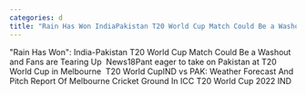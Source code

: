 ```yaml
---
categories: d
title: "Rain Has Won IndiaPakistan T20 World Cup Match Could Be a Washout and Fans are Tearing Up  News18"
---
```

"Rain Has Won": India-Pakistan T20 World Cup Match Could Be a Washout and Fans are Tearing Up&nbsp;&nbsp;News18Pant eager to take on Pakistan at T20 World Cup in Melbourne&nbsp;&nbsp;T20 World CupIND vs PAK: Weather Forecast And Pitch Report Of Melbourne Cricket Ground In ICC T20 World Cup 2022 IND 